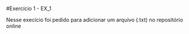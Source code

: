 #Exercício 1 - EX_1

Nesse execício foi pedido para adicionar um arquivo (.txt) no repositório online
